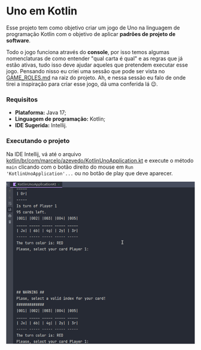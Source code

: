 # Uno em Kotlin

Esse projeto tem como objetivo criar um jogo de Uno na linguagem de programação Kotlin
com o objetivo de aplicar **padrões de projeto de software**.

Todo o jogo funciona através do **console**, por isso temos algumas nomenclaturas de como entender "qual carta é qual" e
as regras que já estão ativas, tudo isso deve ajudar aqueles que pretendem executar esse jogo. Pensando nisso eu criei uma 
sessão que pode ser vista no [GAME_ROLES.md](./GAME_ROLES.md) na raiz do projeto. Ah, e nessa sessão eu falo de onde 
tirei a inspiração para criar esse jogo, dá uma conferida lá :wink:. 

### Requisitos 
- **Plataforma:** Java 17;
- **Linguagem de programação:** Kotlin;
- **IDE Sugerida:** Intellij.

### Executando o projeto

Na IDE Intellij, vá até o arquivo [kotlin/br/com/marcelo/azevedo/KotlinUnoApplication.kt](kotlin/br/com/marcelo/azevedo/KotlinUnoApplication.kt)
e execute o método `main` clicando com o botão direito do mouse em `Run 'KotlinUnoApplication'...` ou no botão de play
que deve aparecer.

![Alt Text](playing_kotlin_uno.gif)